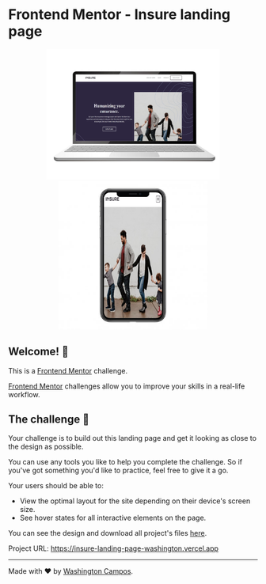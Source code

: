 # Frontend Mentor - Insure landing page

<p align="center">
<img src="./images/layout/laptop.png" alt="Design preview for the Insure landing page coding challenge" width="350" />
<img src="./images/layout/iphone.png" alt="Design preview for the Insure landing page coding challenge" width="300" />
</p>

## Welcome! 👋

This is a [Frontend Mentor](https://www.frontendmentor.io) challenge.

[Frontend Mentor](https://www.frontendmentor.io) challenges allow you to improve your skills in a real-life workflow.

## The challenge 🚀

Your challenge is to build out this landing page and get it looking as close to the design as possible.

You can use any tools you like to help you complete the challenge. So if you've got something you'd like to practice, feel free to give it a go.

Your users should be able to:

- View the optimal layout for the site depending on their device's screen size.
- See hover states for all interactive elements on the page.

You can see the design and download all project's files [here](https://www.frontendmentor.io/challenges/insure-landing-page-uTU68JV8).

Project URL: https://insure-landing-page-washington.vercel.app

***

Made with ❤️ by [Washington Campos](https://github.com/washington299).